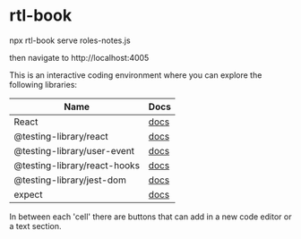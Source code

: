 # rtl-book

npx rtl-book serve roles-notes.js

then navigate to http://localhost:4005

This is an interactive coding environment where you can explore the following libraries:

| Name                         | Docs                                                                   |
| ---------------------------- | ---------------------------------------------------------------------- |
| React                        | [docs](https://reactjs.org/)                                           |
| @testing-library/react       | [docs](https://testing-library.com/docs/react-testing-library/intro/)  |
| @testing-library/user-event  | [docs](https://testing-library.com/docs/user-event/intro)              |
| @testing-library/react-hooks | [docs](https://github.com/testing-library/react-hooks-testing-library) |
| @testing-library/jest-dom    | [docs](https://github.com/testing-library/jest-dom#custom-matchers)    |
| expect                       | [docs](https://jestjs.io/docs/expect)                                  |

In between each 'cell' there are buttons that can add in a new code editor or a text section.
